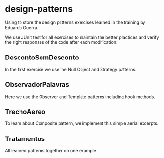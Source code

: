 # design-patterns

Using to store the design patterns exercises learned in the training by Eduardo Guerra.

We use JUnit test for all exercises to maintain the better practices and verify the right responses of the code after each modification.

## DescontoSemDesconto

In the first exercise we use the Null Object and Strategy patterns.

## ObservadorPalavras

Here we use the Observer and Template patterns including hook methods.

## TrechoAereo

To learn about Composite pattern, we implement this simple aerial excerpts.

## Tratamentos

All learned patterns together on one example.
